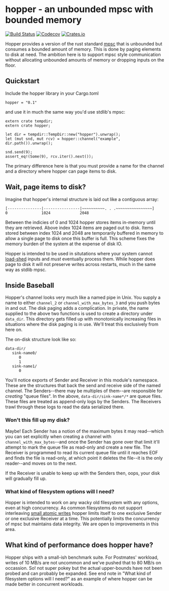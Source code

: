 # hopper - an unbounded mpsc with bounded memory

[![Build Status](https://travis-ci.org/postmates/hopper.svg?branch=master)](https://travis-ci.org/postmates/hopper) [![Codecov](https://img.shields.io/codecov/c/github/postmates/hopper.svg)](https://codecov.io/gh/postmates/hopper) [![Crates.io](https://img.shields.io/crates/v/hopper.svg)](https://crates.io/crates/hopper)

Hopper provides a version of the rust
standard [mpsc](https://doc.rust-lang.org/std/sync/mpsc/) that is unbounded but
consumes a bounded amount of memory. This is done by paging elements to disk at
need. The ambition here is to support mpsc style communication without
allocating unbounded amounts of memory or dropping inputs on the floor.

## Quickstart 

Include the hopper library in your Cargo.toml

`hopper = "0.1"` 

and use it in much the same way you'd use stdlib's mpsc:

```
extern crate tempdir;
extern crate hopper;

let dir = tempdir::TempDir::new("hopper").unwrap();
let (mut snd, mut rcv) = hopper::channel("example", dir.path()).unwrap();

snd.send(9);
assert_eq!(Some(9), rcv.iter().next());
```

The primary difference here is that you must provide a name for the channel and
a directory where hopper can page items to disk. 

## Wait, page items to disk?

Imagine that hopper's internal structure is laid out like a contiguous array:

```
[---------------|----------------|~~~~~~~~~~. . .~~~~~~~~~~~~~~~~]
0               1024             2048
```

Between the indicies of 0 and 1024 hopper stores items in-memory until they are
retrieved. Above index 1024 items are paged out to disk. Items stored between
index 1024 and 2048 are temporarily buffered in memory to allow a single page to
disk once this buffer is full. This scheme fixes the memory burden of the system
at the expense of disk IO.
    
Hopper is intended to be used in situtations where your system
cannot [load-shed](http://ferd.ca/queues-don-t-fix-overload.html) inputs and
_must_ eventually process them. While hopper does page to disk it will not
preserve writes across restarts, much in the same way as stdlib mpsc.
    
## Inside Baseball

Hopper's channel looks very much like a named pipe in Unix. You supply a
name to either `channel_2` or `channel_with_max_bytes_3` and you push bytes
in and out. The disk paging adds a complication. In private, the name
supplied to the above two functions is used to create a directory under
`data_dir`. This directory gets filled up with monotonically increasing
files in situations where the disk paging is in use. We'll treat this
exclusively from here on.
    
The on-disk structure look like so:
    
```text
data-dir/
   sink-name0/
      0
      1
   sink-name1/
      0
```

You'll notice exports of Sender and Receiver in this module's
namespace. These are the structures that back the send and receive side of
the named channel. The Senders--there may be multiples of them--are
responsible for _creating_ "queue files". In the above,
`data-dir/sink-name*/*` are queue files. These files are treated as
append-only logs by the Senders. The Receivers trawl through these logs to
read the data serialized there.
    
### Won't this fill up my disk?

Maybe! Each Sender has a notion of the maximum bytes it may read--which you
can set explicitly when creating a channel with
`channel_with_max_bytes`--and once the Sender has gone over that limit it'll
attempt to mark the queue file as read-only and create a new file. The
Receiver is programmed to read its current queue file until it reaches EOF
and finds the file is read-only, at which point it deletes the file--it is
the only reader--and moves on to the next.
    
If the Receiver is unable to keep up with the Senders then, oops, your disk will
gradually fill up.

### What kind of filesystem options will I need?

Hopper is intended to work on any wacky old filesystem with any options,
even at high concurrency. As common filesystems do not support interleaving
[small atomic
    writes](https://stackoverflow.com/questions/32851672/is-overwriting-a-small-file-atomic-on-ext4)
hopper limits itself to one exclusive Sender or one exclusive Receiver at a
time. This potentially limits the concurrency of mpsc but maintains data
integrity. We are open to improvements in this area.

## What kind of performance does hopper have? 

Hopper ships with a small-ish benchmark suite. For Postmates' workload, writes
of 10 MB/s are not uncommon and we've pushed that to 80 MB/s on occassion. So!
not super pokey but the actual upper-bounds have not been probed and can
probably be expanded. See end note in "What kind of filesystem options will I
need?" as an example of where hopper can be made better in concurrent workloads.
